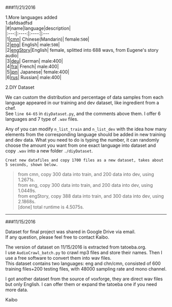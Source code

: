 	
###11/21/2016

1.More languages added  
1.dafdsadfsd  
|#|name|language|description|  
|:---:|:----:|:----:|:---  
|1|[cmn](http://tatoeba.org/eng/sentences/with_audio/cmn "Chinese")| Chinese(Mandarin)| female:`500`|  
|2|[eng](http://tatoeba.org/eng/sentences/with_audio/eng "English")| English| male:`500`|  
|2|[engStory]('wutheringheights' "English")|English| female, splitted into 688 wavs, from Eugene's story audio|  
|3|[deu](http://tatoeba.org/eng/sentences/with_audio/deu "German,")| German| male:400|  
|4|[fra](http://tatoeba.org/eng/sentences/with_audio/fra "French,")| French| male:400|  
|5|[jpn](http://tatoeba.org/eng/sentences/with_audio/jpn "Japanes")| Japanese| female:400|  
|6|[rus](http://tatoeba.org/eng/sentences/with_audio/rus "Russian")| Russian| male:400|  

2.DIY Dataset

We can custom the distribution and percentage of data samples from each language appeared in our training and dev dataset, like ingredient from a chef.  
See `line 64-65` in `diyDataset.py`, and the comments above them. I offer 6 languages and 7 type of `.wav` files.

Any of you can modify `n_list_train` and `n_list_dev` with the idea how many elements from the corresponding language should be added in new training and dev data. What you need to do is typing the number, it can randomly choose the amount you want from one exact language into dataset and copy `.wav` into a new folder `./diyDataset`.
```
Creat new datafiles and copy 1700 files as a new dataset, takes about 5 seconds, shown below.
```
>from cmn, copy 300 data into train, and 200 data into dev, using 1.2671s.  
>from eng, copy 300 data into train, and 200 data into dev, using 1.0449s.  
>from engStory, copy 388 data into train, and 300 data into dev, using 2.1868s.  
>[done] total runtime is 4.5075s.   


---
###11/15/2016

Dataset for final project was shared in Google Drive via email.   
If any question, please feel free to contact Kaibo.  

The version of dataset on 11/15/2016 is extracted from tatoeba.org.  
I use `AudioCrawl_batch.py` to crawl mp3 files and store their names. Then I use a free software to convert them into wav files.  
This dataset contains two languages: eng and chn/cmn, consisted of 600 training files+200 testing files, with 48000 sampling rate and mono channel.  

I got another dataset from the source of voxforge, they are direct wav files but only English. I can offer them or expand the tatoeba one if you need more data.



Kaibo

